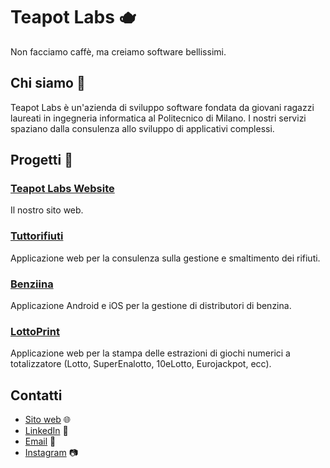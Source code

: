 # Teapot Labs :teapot:
Non facciamo caffè, ma creiamo software bellissimi.

## Chi siamo :busts_in_silhouette:

Teapot Labs è un'azienda di sviluppo software fondata da giovani ragazzi laureati in ingegneria informatica al Politecnico di Milano. I nostri servizi spaziano dalla consulenza allo sviluppo di applicativi complessi.


## Progetti :wrench:

### [Teapot Labs Website](https://teapotlabs.it)

Il nostro sito web.

### [Tuttorifiuti](https://tuttorifiuti.it)

Applicazione web per la consulenza sulla gestione e smaltimento dei rifiuti.

### [Benziina](https://benziina.app)

Applicazione Android e iOS per la gestione di distributori di benzina.

### [LottoPrint](https://lottoprint.it)

Applicazione web per la stampa delle estrazioni di giochi numerici a totalizzatore (Lotto, SuperEnalotto, 10eLotto, Eurojackpot, ecc).


## Contatti

- [Sito web](https://teapotlabs.it) :globe_with_meridians:
- [LinkedIn](https://linkedin.com/company/teapotlabs) :briefcase:
- [Email](mailto:info@teapotlabs.it) :email:
- [Instagram](https://instagram.com/teapotlabs) :camera:
